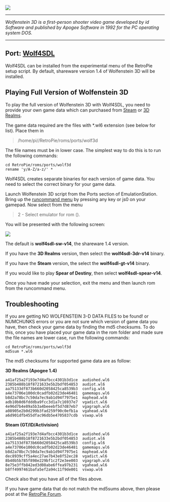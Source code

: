 ![](https://4.bp.blogspot.com/-KubMHEPz1Uk/VMJdFy57fTI/AAAAAAAAAEQ/xJFFjQsQZAY/s1600/wolf3d.png)

***

_Wolfenstein 3D is a first-person shooter video game developed by id Software and published by Apogee Software in 1992 for the PC operating system DOS._

***


## Port: [Wolf4SDL](https://github.com/mozzwald/wolf4sdl)

Wolf4SDL can be installed from the experimental menu of the RetroPie setup script. By default, shareware version 1.4 of Wolfenstein 3D will be installed.

## Playing Full Version of Wolfenstein 3D

To play the full version of Wolfenstein 3D with Wolf4SDL, you need to provide your own game data which can purchased from [Steam](http://store.steampowered.com/app/2270) or [3D Realms](https://3drealms.com/catalog/wolfenstein-3d_25/).

The game data required are the files with *.wl6 extension (see below for list). Place them in 

> /home/pi//RetroPie/roms/ports/wolf3d

The file names must be in lower case. The simplest way to do this is to run the following commands:

    cd RetroPie/roms/ports/wolf3d
    rename 'y/A-Z/a-z/' *

Wolf4SDL creates separate binaries for each version of game data. You need to select the correct binary for your game data. 

Launch Wolfenstein 3D script from the Ports section of EmulationStation. Bring up the [runcommand menu](https://github.com/RetroPie/RetroPie-Setup/wiki/runcommand) by pressing any key or js0 on your gamepad. Now select from the menu
> 2 - Select emulator for rom ().

You will be presented with the following screen:

![](https://a123516c-a-62cb3a1a-s-sites.googlegroups.com/site/dosonthepi/wolf4sdl-rom-selection.png?attachauth=ANoY7cosBgHONtrzOQX3viZ--s0TrNsppucBOMmm7TIzEKVT4cPhJnTaLy0RO_FiuUbnGnUjfdsXiLg01-LDLslLMQl-ODbePEOKALnniWFphrKcBHW_I6zxQqMoDkfxoQ3psCobXd8i6HtRscADiMm2bNAQ3qgpHnXRJCLNk4StHxLglEnFkNu4FGpZ_oHPWZwCCCMwNDZmydodoIsa-orPPmwJU2B-kFClF1DQsmCNtWcAqUAC2Kg%3D&attredirects=0)

The default is **wolf4sdl-sw-v14**, the shareware 1.4 version.

If you have the **3D Realms** version, then select the **wolf4sdl-3dr-v14** binary.

If you have the **Steam** version, the select the **wolf4sdl-gt-v14** binary.

If you would like to play **Spear of Destiny**, then select **wolf4sdl-spear-v14**.

Once you have made your selection, exit the menu and then launch rom from the runcommand menu.

## Troubleshooting

If you are getting NO WOLFENSTEIN 3-D DATA FILES to be found! or NUMCHUNKS errors or you are not sure which version of game data you have, then check your game data by finding the md5 checksums. To do this, once you have placed your game data in the rom folder and made sure the file names are lower case, run the following commands:

	cd RetroPie/roms/ports/wolf3d
	md5sum *.wl6

The md5 checksums for supported game data are as follow:

**3D Realms (Apogee 1.4)**

	a41af25a2f193e7d4afbcc4301b3d1ce  audiohed.wl6
	2385b488b18f8721633e5b2bdf054853  audiot.wl6
	aa75133df873b660d2058425ca8539b3  config.wl6
	a4e73706e100dc0cadfb02d23de46481  gamemaps.wl6
	b8d2a78bc7c50da7ec9ab1d94f7975e1  maphead.wl6
	adb10b0d6fdddba9fcc3d1a7c16937e7  vgadict.wl6
	4e96d7b4e89a5b3a4beeebf5d7d87eb7  vgagraph.wl6
	a08905e2b0d299b3fad259f90c0efb1a  vgahead.wl6
	a6d901dfb455dfac96db5e4705837cdb  vswap.wl6

**Steam (GT/ID/Activision)**

	a41af25a2f193e7d4afbcc4301b3d1ce  audiohed.wl6
	2385b488b18f8721633e5b2bdf054853  audiot.wl6
	aa75133df873b660d2058425ca8539b3  config.wl6
	a4e73706e100dc0cadfb02d23de46481  gamemaps.wl6
	b8d2a78bc7c50da7ec9ab1d94f7975e1  maphead.wl6
	dec8939cff5a4ec27ae7b43e8f52ec28  vgadict.wl6
	8b40b5b785f898e229bf1c2f2e3ee003  vgagraph.wl6
	8e75e3ffb842ed3d08abe6ffea97b231  vgahead.wl6
	b8ff4997461bafa5ef2a94c11f9de001  vswap.wl6

Check also that you have all of the files above.

If you have game data that do not match the md5sums above, then please post at the [RetroPie Forum](http://blog.petrockblock.com/forums/forum/retropie-project-forum/emulators/).